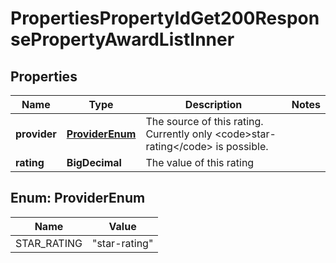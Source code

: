 

# PropertiesPropertyIdGet200ResponsePropertyAwardListInner


## Properties

| Name | Type | Description | Notes |
|------------ | ------------- | ------------- | -------------|
|**provider** | [**ProviderEnum**](#ProviderEnum) | The source of this rating. Currently only &lt;code&gt;star-rating&lt;/code&gt; is possible. |  |
|**rating** | **BigDecimal** | The value of this rating |  |



## Enum: ProviderEnum

| Name | Value |
|---- | -----|
| STAR_RATING | &quot;star-rating&quot; |



